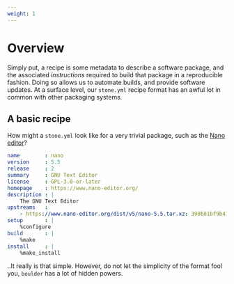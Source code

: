 ```yaml
---
weight: 1
---
```


# Overview

Simply put, a recipe is some metadata to describe a software package, and the associated *instructions* required to build that package in a reproducible fashion. Doing so allows us to automate builds, and provide software updates. At a surface level, our `stone.yml` recipe format
has an awful lot in common with other packaging systems.

## A basic recipe

How might a `stone.yml` look like for a very trivial package, such as the [Nano editor](https://nano-editor.org)?

```yaml
name        : nano
version     : 5.5
release     : 2
summary     : GNU Text Editor
license     : GPL-3.0-or-later
homepage    : https://www.nano-editor.org/
description : |
    The GNU Text Editor
upstreams   :
    - https://www.nano-editor.org/dist/v5/nano-5.5.tar.xz: 390b81bf9b41ff736db997aede4d1f60b4453fbd75a519a4ddb645f6fd687e4a
setup       : |
    %configure
build       : |
    %make
install     : |
    %make_install
```

..It really is that simple. However, do not let the simplicity of the format fool you, `boulder` has a lot of hidden powers.

